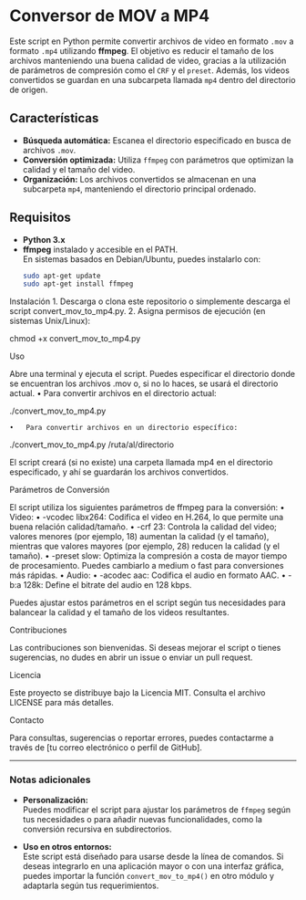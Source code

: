 # Conversor de MOV a MP4

Este script en Python permite convertir archivos de video en formato `.mov` a formato `.mp4` utilizando **ffmpeg**. El objetivo es reducir el tamaño de los archivos manteniendo una buena calidad de video, gracias a la utilización de parámetros de compresión como el `CRF` y el `preset`. Además, los videos convertidos se guardan en una subcarpeta llamada `mp4` dentro del directorio de origen.

## Características

- **Búsqueda automática:** Escanea el directorio especificado en busca de archivos `.mov`.
- **Conversión optimizada:** Utiliza `ffmpeg` con parámetros que optimizan la calidad y el tamaño del video.
- **Organización:** Los archivos convertidos se almacenan en una subcarpeta `mp4`, manteniendo el directorio principal ordenado.

## Requisitos

- **Python 3.x**  
- **ffmpeg** instalado y accesible en el PATH.  
  En sistemas basados en Debian/Ubuntu, puedes instalarlo con:
  ```bash
  sudo apt-get update
  sudo apt-get install ffmpeg

Instalación
	1.	Descarga o clona este repositorio o simplemente descarga el script convert_mov_to_mp4.py.
	2.	Asigna permisos de ejecución (en sistemas Unix/Linux):

chmod +x convert_mov_to_mp4.py



Uso

Abre una terminal y ejecuta el script. Puedes especificar el directorio donde se encuentran los archivos .mov o, si no lo haces, se usará el directorio actual.
	•	Para convertir archivos en el directorio actual:

./convert_mov_to_mp4.py


	•	Para convertir archivos en un directorio específico:

./convert_mov_to_mp4.py /ruta/al/directorio



El script creará (si no existe) una carpeta llamada mp4 en el directorio especificado, y ahí se guardarán los archivos convertidos.

Parámetros de Conversión

El script utiliza los siguientes parámetros de ffmpeg para la conversión:
	•	Video:
	•	-vcodec libx264: Codifica el video en H.264, lo que permite una buena relación calidad/tamaño.
	•	-crf 23: Controla la calidad del video; valores menores (por ejemplo, 18) aumentan la calidad (y el tamaño), mientras que valores mayores (por ejemplo, 28) reducen la calidad (y el tamaño).
	•	-preset slow: Optimiza la compresión a costa de mayor tiempo de procesamiento. Puedes cambiarlo a medium o fast para conversiones más rápidas.
	•	Audio:
	•	-acodec aac: Codifica el audio en formato AAC.
	•	-b:a 128k: Define el bitrate del audio en 128 kbps.

Puedes ajustar estos parámetros en el script según tus necesidades para balancear la calidad y el tamaño de los videos resultantes.

Contribuciones

Las contribuciones son bienvenidas. Si deseas mejorar el script o tienes sugerencias, no dudes en abrir un issue o enviar un pull request.

Licencia

Este proyecto se distribuye bajo la Licencia MIT. Consulta el archivo LICENSE para más detalles.

Contacto

Para consultas, sugerencias o reportar errores, puedes contactarme a través de [tu correo electrónico o perfil de GitHub].

---

### Notas adicionales

- **Personalización:**  
  Puedes modificar el script para ajustar los parámetros de `ffmpeg` según tus necesidades o para añadir nuevas funcionalidades, como la conversión recursiva en subdirectorios.

- **Uso en otros entornos:**  
  Este script está diseñado para usarse desde la línea de comandos. Si deseas integrarlo en una aplicación mayor o con una interfaz gráfica, puedes importar la función `convert_mov_to_mp4()` en otro módulo y adaptarla según tus requerimientos.
